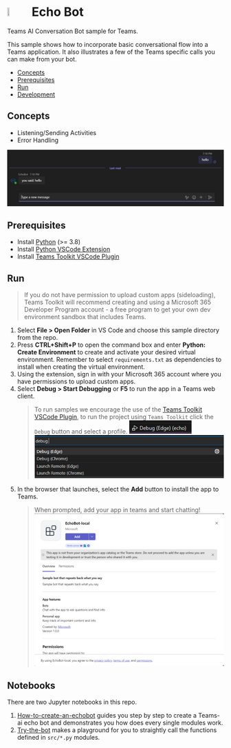 # <img src="../../../assets/icon.png" height="10%" width="10%" /> Echo Bot

Teams AI Conversation Bot sample for Teams.

This sample shows how to incorporate basic conversational flow into a Teams application. It also illustrates a few of the Teams specific calls you can make from your bot.

- [Concepts](#concepts)
- [Prerequisites](#prerequisites)
- [Run](#run)
- [Development](#development)

## Concepts

- Listening/Sending Activities
- Error Handling

![Screenshot](./assets/screenshot_0.png)

## Prerequisites

- Install [Python](https://www.python.org/downloads/) (>= 3.8)
- Install [Python VSCode Extension](https://marketplace.visualstudio.com/items?itemName=ms-python.python)
- Install [Teams Toolkit VSCode Plugin](https://marketplace.visualstudio.com/items?itemName=TeamsDevApp.ms-teams-vscode-extension)

## Run

> If you do not have permission to upload custom apps (sideloading), Teams Toolkit will recommend creating and using a Microsoft 365 Developer Program account - a free program to get your own dev environment sandbox that includes Teams.

1. Select **File > Open Folder** in VS Code and choose this sample directory from the repo.
1. Press **CTRL+Shift+P** to open the command box and enter **Python: Create Environment** to create and activate your desired virtual environment. Remember to select `requirements.txt` as dependencies to install when creating the virtual environment.
1. Using the extension, sign in with your Microsoft 365 account where you have permissions to upload custom apps.
1. Select **Debug > Start Debugging** or **F5** to run the app in a Teams web client.
    > To run samples we encourage the use of the [Teams Toolkit VSCode Plugin](https://marketplace.visualstudio.com/items?itemName=TeamsDevApp.ms-teams-vscode-extension), to run the project using `Teams Toolkit` click the `Debug` button and select a profile.
    ![Teams Toolkit VSCode](./assets/screenshot_1.png)  
    ![Teams Toolkit VSCode](./assets/screenshot_2.png)
1. In the browser that launches, select the **Add** button to install the app to Teams.
    > When prompted, add your app in teams and start chatting!  
    ![Teams Toolkit VSCode](./assets/screenshot_3.png)


## Notebooks

There are two Jupyter notebooks in this repo. 
1. [How-to-create-an-echobot](How-to-create-an-echobot.ipynb) guides you step by step to create a Teams-ai echo bot and demonstrates you how does every single modules work.
1. [Try-the-bot](Try-the-bot.ipynb) makes a playground for you to straightly call the functions defined in `src/*.py` modules.